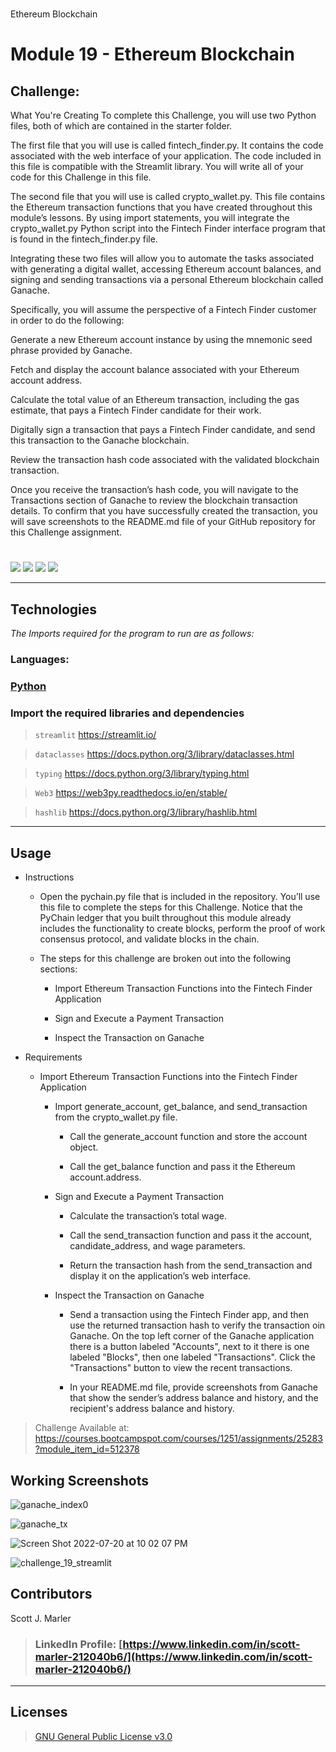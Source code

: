 #
Ethereum Blockchain

# Module 19 - Ethereum Blockchain


## Challenge: 

What You're Creating
To complete this Challenge, you will use two Python files, both of which are contained in the starter folder.

The first file that you will use is called fintech_finder.py. It contains the code associated with the web interface of your application. The code included in this file is compatible with the Streamlit library. You will write all of your code for this Challenge in this file.

The second file that you will use is called crypto_wallet.py. This file contains the Ethereum transaction functions that you have created throughout this module’s lessons. By using import statements, you will integrate the crypto_wallet.py Python script into the Fintech Finder interface program that is found in the fintech_finder.py file.

Integrating these two files will allow you to automate the tasks associated with generating a digital wallet, accessing Ethereum account balances, and signing and sending transactions via a personal Ethereum blockchain called Ganache.

Specifically, you will assume the perspective of a Fintech Finder customer in order to do the following:

Generate a new Ethereum account instance by using the mnemonic seed phrase provided by Ganache.

Fetch and display the account balance associated with your Ethereum account address.

Calculate the total value of an Ethereum transaction, including the gas estimate, that pays a Fintech Finder candidate for their work.

Digitally sign a transaction that pays a Fintech Finder candidate, and send this transaction to the Ganache blockchain.

Review the transaction hash code associated with the validated blockchain transaction.

Once you receive the transaction’s hash code, you will navigate to the Transactions section of Ganache to review the blockchain transaction details. To confirm that you have successfully created the transaction, you will save screenshots to the README.md file of your GitHub repository for this Challenge assignment.



     

#
[<img src="https://img.shields.io/badge/language-Python-orange.svg?logo=LOGO">](https://www.python.org/)
[<img src="https://img.shields.io/badge/platform-dev-orange.svg?logo=LOGO">](<LINK>)
[<img src="https://img.shields.io/badge/libraries-5-orange.svg?logo=LOGO">](<LINK>)
[<img src="https://img.shields.io/badge/license-GNU General Public License v3.0-blue.svg?logo=LOGO">](COPYING.txt)


---

## Technologies

*The Imports required for the program to run are as follows:*

### Languages:   

### [Python](python.org)

### Import the required libraries and dependencies

>`streamlit`         https://streamlit.io/

>`dataclasses`       https://docs.python.org/3/library/dataclasses.html

>`typing`            https://docs.python.org/3/library/typing.html

>`Web3`              https://web3py.readthedocs.io/en/stable/

>`hashlib`           https://docs.python.org/3/library/hashlib.html




---

## Usage



* Instructions

    * Open the pychain.py file that is included in the repository. You’ll use this file to complete the steps for this Challenge. Notice that the PyChain ledger that you built throughout this module already includes the functionality to create blocks, perform the proof of work consensus protocol, and validate blocks in the chain.

    * The steps for this challenge are broken out into the following sections:

        * Import Ethereum Transaction Functions into the Fintech Finder Application
  
        * Sign and Execute a Payment Transaction
  
        * Inspect the Transaction on Ganache
  




* Requirements
    
    * Import Ethereum Transaction Functions into the Fintech Finder Application 

        * Import generate_account, get_balance, and send_transaction from the crypto_wallet.py file. 

            * Call the generate_account function and store the account object. 

            * Call the get_balance function and pass it the Ethereum account.address. 

        * Sign and Execute a Payment Transaction 
            
            * Calculate the transaction’s total wage. 

            * Call the send_transaction function and pass it the account, candidate_address, and wage parameters. 

            * Return the transaction hash from the send_transaction and display it on the application’s web interface. 

        * Inspect the Transaction on Ganache 

            * Send a transaction using the Fintech Finder app, and then use the returned transaction hash to verify the transaction oin Ganache. On the top left corner of the Ganache   application there is a button labeled "Accounts", next to it there is one labeled "Blocks", then one labeled "Transactions". Click the "Transactions" button to view the recent transactions. 

            * In your README.md file, provide screenshots from Ganache that show the sender’s address balance and history, and the recipient's address balance and history. 
           
           


>
>
> Challenge Available at:
https://courses.bootcampspot.com/courses/1251/assignments/25283?module_item_id=512378


## Working Screenshots





![ganache_index0](https://user-images.githubusercontent.com/96508083/180113597-64439ba4-f288-4834-a163-d77a1ccaea4e.png)




![ganache_tx](https://user-images.githubusercontent.com/96508083/180113315-c193f14c-3cad-4520-89cd-129ba970b223.png)



![Screen Shot 2022-07-20 at 10 02 07 PM](https://user-images.githubusercontent.com/96508083/180113696-47fe3ca3-2e3e-41af-b044-baa921d68c91.png)




![challenge_19_streamlit](https://user-images.githubusercontent.com/96508083/180114189-0056e164-5be7-4e94-ad32-262f85e46d56.png)



## Contributors

Scott J. Marler


> ### LinkedIn Profile:     [https://www.linkedin.com/in/scott-marler-212040b6/](https://www.linkedin.com/in/scott-marler-212040b6/)



---

## Licenses

> [GNU General Public License v3.0](COPYING.txt)
